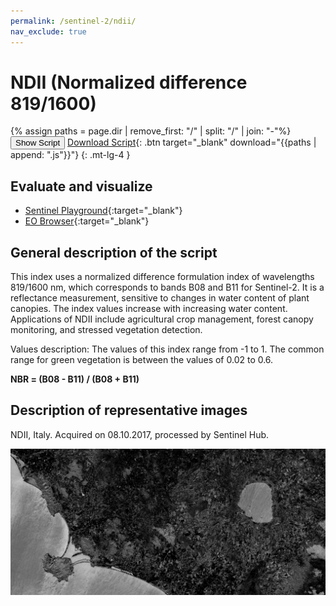 ```yaml
---
permalink: /sentinel-2/ndii/
nav_exclude: true
---
```


# NDII (Normalized difference 819/1600)
{% assign paths = page.dir | remove_first: "/" | split: "/" | join: "-"%}
<button class="btn btn-primary" id="toggle-script" onclick="toggleScript()">Show Script</button>
[Download Script](script.js){: .btn target="_blank" download="{{paths | append: ".js"}}"}
{: .mt-lg-4 }

<div id="script" style="display:none;"> 
{% highlight javascript %}
{% include_relative script.js %}
{% endhighlight %}
</div>

## Evaluate and visualize
 - [Sentinel Playground](https://apps.sentinel-hub.com/sentinel-playground/?source=S2&lat=43.514198796857976&lng=16.601028442382812&zoom=11&preset=CUSTOM&layers=B01,B02,B03&maxcc=20&gain=1.0&gamma=1.0&time=2019-06-01%7C2019-12-23&atmFilter=&showDates=false&evalscript=ICAgICAgLy8KLy8gTm9ybWFsaXplZCBEaWZmZXJlbmNlIDgxOS8xNjAwIE5ESUkgKGFiYnJ2LiBORElJKQovLwovLyBHZW5lcmFsIGZvcm11bGE6ICg4MTlubS0xNjAwbm0pLyg4MTlubSsxNjAwbm0pCi8vCi8vIFVSTCBodHRwczovL3d3dy5pbmRleGRhdGFiYXNlLmRlL2RiL3NpLXNpbmdsZS5waHA%2Fc2Vuc29yX2lkPTk2JnJzaW5kZXhfaWQ9MjQyCi8vCgpsZXQgaW5kZXggPSAoQjA4IC0gQjExKSAvIChCMDggKyBCMTEpOwpyZXR1cm5baW5kZXhd&evalscripturl=https://raw.githubusercontent.com/sentinel-hub/custom-scripts/master/sentinel-2/ndwi/script.js){:target="_blank"}
 - [EO Browser](https://apps.sentinel-hub.com/eo-browser/?lat=42.5463&lng=11.5961&zoom=11&time=2019-12-10&preset=CUSTOM&datasource=Sentinel-2%20L1C&layers=B01,B02,B03&evalscript=ICAgICAgLy8KLy8gTm9ybWFsaXplZCBEaWZmZXJlbmNlIDgxOS8xNjAwIE5ESUkgKGFiYnJ2LiBORElJKQovLwovLyBHZW5lcmFsIGZvcm11bGE6ICg4MTlubS0xNjAwbm0pLyg4MTlubSsxNjAwbm0pCi8vCi8vIFVSTCBodHRwczovL3d3dy5pbmRleGRhdGFiYXNlLmRlL2RiL3NpLXNpbmdsZS5waHA%2Fc2Vuc29yX2lkPTk2JnJzaW5kZXhfaWQ9MjQyCi8vCgpsZXQgaW5kZXggPSAoQjA4IC0gQjExKSAvIChCMDggKyBCMTEpOwpyZXR1cm5baW5kZXhd){:target="_blank"}
## General description of the script

This index uses a normalized difference formulation index of wavelengths 819/1600 nm, which corresponds to bands B08 and B11 for Sentinel-2. It is a reflectance measurement, sensitive to changes in water content of plant canopies. The index values increase with increasing water content. Applications of NDII include agricultural crop management, forest canopy monitoring, and stressed vegetation detection.

Values description: The values of this index range from -1 to 1. The common range for green vegetation is between the values of 0.02 to 0.6.

**NBR = (B08 - B11) / (B08 + B11)**

## Description of representative images

NDII, Italy. Acquired on 08.10.2017, processed by Sentinel Hub. 

![NDII](fig/fig1.png)

